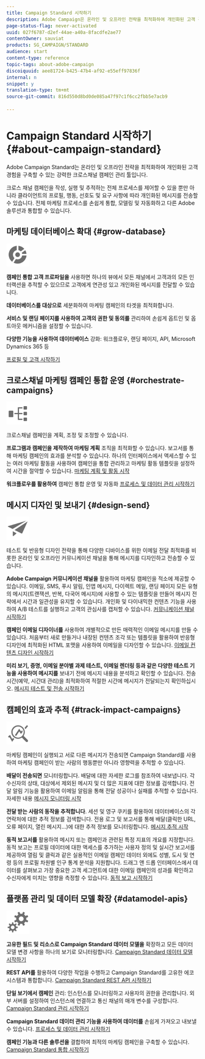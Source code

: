 ```yaml
---
title: Campaign Standard 시작하기
description: Adobe Campaign은 온라인 및 오프라인 전략을 최적화하여 개인화된 고객 경험을 구축할 수 있는 강력한 크로스채널 캠페인 관리 툴입니다.
page-status-flag: never-activated
uuid: 027f6787-d2ef-44ae-a40a-8facdfe2ae77
contentOwner: sauviat
products: SG_CAMPAIGN/STANDARD
audience: start
content-type: reference
topic-tags: about-adobe-campaign
discoiquuid: aee81724-b425-47b4-af92-e55eff97836f
internal: n
snippet: y
translation-type: tm+mt
source-git-commit: 816d550d8bd0de085a47f97c1f6cc2fbb5e7acb9

---
```



# Campaign Standard 시작하기 {#about-campaign-standard}

Adobe Campaign Standard는 온라인 및 오프라인 전략을 최적화하여 개인화된 고객 경험을 구축할 수 있는 강력한 크로스채널 캠페인 관리 툴입니다.

크로스 채널 캠페인을 작성, 실행 및 추적하는 전체 프로세스를 제어할 수 있을 뿐만 아니라 클라이언트의 프로필, 행동, 선호도 및 요구 사항에 따라 개인화된 메시지를 전송할 수 있습니다. 전체 마케팅 프로세스를 손쉽게 통합, 모델링 및 자동화하고 다른 Adobe 솔루션과 통합할 수 있습니다.

## 마케팅 데이터베이스 확대 {#grow-database}

<img width="60px" alt="조건" src="assets/icon_segment.svg"/>

**캠페인 통합 고객 프로파일을** 사용하면 하나의 뷰에서 모든 채널에서 고객과의 모든 인터랙션을 추적할 수 있으므로 고객에게 연관성 있고 개인화된 메시지를 전달할 수 있습니다.

**데이터베이스를 대상으로** 세분화하여 마케팅 캠페인의 타겟을 최적화합니다.

**서비스 및 랜딩 페이지를 사용하여 고객의 권한 및 동의를** 관리하여 손쉽게 옵트인 및 옵트아웃 메커니즘을 설정할 수 있습니다.

**다양한 기능을 사용하여 데이터베이스** 강화: 워크플로우, 랜딩 페이지, API, Microsoft Dynamics 365 등

[프로필 및 고객 시작하기](../../audiences/using/get-started-profiles-and-audiences.md)

## 크로스채널 마케팅 캠페인 통합 운영 {#orchestrate-campaigns}

<img width="60px" alt="조건" src="assets/icon_workflows.svg"/>

크로스채널 캠페인을 계획, 조정 및 조정할 수 있습니다.

**프로그램과 캠페인을 제작하여 마케팅 계획** 조직을 최적화할 수 있습니다. 보고서를 통해 마케팅 캠페인의 효과를 분석할 수 있습니다. 하나의 인터페이스에서 액세스할 수 있는 여러 마케팅 활동을 사용하여 캠페인을 통합 관리하고 마케팅 활동 템플릿을 설정하여 시간을 절약할 수 있습니다. [마케팅 계획 및 활동 시작](../../start/using/programs-and-campaigns.md)

**워크플로우를 활용하여** 캠페인 통합 운영 및 자동화 [프로세스 및 데이터 관리 시작하기](../../automating/using/get-started-workflows.md)

## 메시지 디자인 및 보내기 {#design-send}

<img width="60px" alt="조건" src="assets/icon_send.svg"/>

테스트 및 반응형 디자인 전략을 통해 다양한 디바이스를 위한 이메일 전달 최적화를 비롯한 온라인 및 오프라인 커뮤니케이션 채널을 통해 메시지를 디자인하고 전송할 수 있습니다.

**Adobe Campaign 커뮤니케이션 채널을** 활용하여 마케팅 캠페인을 적소에 제공할 수 있습니다. 이메일, SMS, 푸시 알림, 인앱 메시지, 다이렉트 메일, 랜딩 페이지 모든 유형의 메시지(트랜잭션, 반복, 다국어 메시지)에 사용할 수 있는 템플릿을 만들어 메시지 전략에서 시간과 일관성을 유지할 수 있습니다. 개인화 및 다이내믹한 컨텐츠 기능을 사용하여 A/B 테스트를 실행하고 고객의 관심사를 캡처할 수 있습니다. [커뮤니케이션 채널 시작하기](../../channels/using/get-started-communication-channels.md)

**캠페인 이메일 디자이너를** 사용하여 개별적으로 만든 매력적인 이메일 메시지를 만들 수 있습니다. 처음부터 새로 만들거나 내장된 컨텐츠 조각 또는 템플릿을 활용하여 반응형 디자인에 최적화된 HTML 포맷을 사용하여 이메일을 디자인할 수 있습니다. [이메일 컨텐츠 디자인 시작하기](../../designing/using/designing-content-in-adobe-campaign.md)

**미리 보기, 증명, 이메일 분야별 과제 테스트, 이메일 렌더링 등과 같은 다양한 테스트 기능을 사용하여 메시지를** 보내기 전에 메시지 내용을 분석하고 확인할 수 있습니다. 전송 시간(예약, 시간대 관리)을 최적화하여 적절한 시간에 메시지가 전달되는지 확인하십시오. [메시지 테스트 및 전송 시작하기](../../sending/using/get-started-sending-messages.md)

## 캠페인의 효과 추적 {#track-impact-campaigns}

<img width="60px" alt="조건" src="assets/icon_report.svg"/>

마케팅 캠페인이 실행되고 서로 다른 메시지가 전송되면 Campaign Standard를 사용하여 마케팅 캠페인이 받는 사람의 행동뿐만 아니라 영향력을 추적할 수 있습니다.

**배달이 전송되면** 모니터링합니다. 배달에 대한 자세한 로그를 참조하여 내보냅니다. 각 수신자의 상태, 대상에서 제외된 메시지 및 더 많은 지표에 대한 정보를 검색합니다.
전달 알림 기능을 활용하여 이메일 알림을 통해 전달 성공이나 실패를 추적할 수 있습니다. 자세한 내용 [메시지 모니터링 시작](../../sending/using/monitoring-a-delivery.md)

**전달 받는 사람의 동작을 추적합니다**. 세션 및 영구 쿠키를 활용하여 데이터베이스의 각 연락처에 대한 추적 정보를 검색합니다. 전용 로그 및 보고서를 통해 배달(클릭한 URL, 오류 페이지, 열린 메시지...)에 대한 추적 정보를 모니터링합니다. [메시지 추적 시작](../../sending/using/tracking-messages.md)

**동적 보고서를** 활용하여 메시지 또는 캠페인과 관련된 특정 지표의 개요를 지정합니다. 동적 보고는 프로필 데이터에 대한 액세스를 추가하는 사용자 정의 및 실시간 보고서를 제공하여 열림 및 클릭과 같은 실용적인 이메일 캠페인 데이터 외에도 성별, 도시 및 연령 등의 프로필 차원별 인구 통계 분석을 지원합니다. 드래그 앤 드롭 인터페이스에서 데이터를 살펴보고 가장 중요한 고객 세그먼트에 대한 이메일 캠페인의 성과를 확인하고 수신자에게 미치는 영향을 측정할 수 있습니다. [동적 보고 시작하기](../../reporting/using/about-dynamic-reports.md)

## 플랫폼 관리 및 데이터 모델 확장 {#datamodel-apis}

<img width="60px" alt="조건" src="assets/icon_admin.svg"/>

**고유한 필드 및 리소스로 Campaign Standard 데이터 모델을** 확장하고 모든 데이터 모델 변경 사항을 하나의 보기로 모니터링합니다. [Campaign Standard 데이터 모델 시작하기](../../developing/using/get-started-data-model.md)

**REST API를** 활용하여 다양한 작업을 수행하고 Campaign Standard를 고유한 에코시스템과 통합합니다. [Campaign Standard REST API 시작하기](../../api/using/get-started-apis.md)

**단일 보기에서 캠페인** 관리: 인스턴스를 모니터링하고 사용자의 권한을 관리합니다. 외부 서버를 설정하여 인스턴스에 연결하고 통신 채널의 매개 변수를 구성합니다. [Campaign Standard 관리 시작하기](../../administration/using/get-started-campaign-administration.md)

**Campaign Standard 데이터 관리 기능을 사용하여 데이터를** 손쉽게 가져오고 내보낼 수 있습니다. [프로세스 및 데이터 관리 시작하기](../../automating/using/get-started-workflows.md)

**캠페인 기능과 다른 솔루션을** 결합하여 최적의 마케팅 캠페인을 구축할 수 있습니다. [Campaign Standard 통합 시작하기](../../integrating/using/get-started-campaign-integrations.md)
